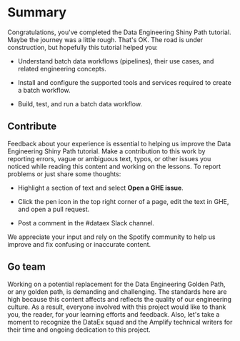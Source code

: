 # Summary

Congratulations, you've completed the Data Engineering Shiny Path tutorial. Maybe the journey was a little rough. That's OK. The road is under construction, but hopefully this tutorial helped you:

- Understand batch data workflows (pipelines), their use cases, and related engineering concepts.

- Install and configure the supported tools and services required to create a batch workflow.
- Build, test, and run a batch data workflow.

## Contribute

Feedback about your experience is essential to helping us improve the Data Engineering Shiny Path tutorial. Make a contribution to this work by reporting errors, vague or ambiguous text, typos, or other issues you noticed while reading this content and working on the lessons. To report problems or just share some thoughts:

- Highlight a section of text and select **Open a GHE issue**.

- Click the pen icon in the top right corner of a page, edit the text in GHE, and open a pull request.
- Post a comment in the #dataex Slack channel.

We appreciate your input and rely on the Spotify community to help us improve and fix confusing or inaccurate content.

## Go team

Working on a potential replacement for the Data Engineering Golden Path, or any golden path, is demanding and challenging. The standards here are high because this content affects and reflects the quality of our engineering culture. As a result, everyone involved with this project would like to thank you, the reader, for your learning efforts and feedback. Also, let's take a moment to recognize the DataEx squad and the Amplify technical writers for their time and ongoing dedication to this project.
